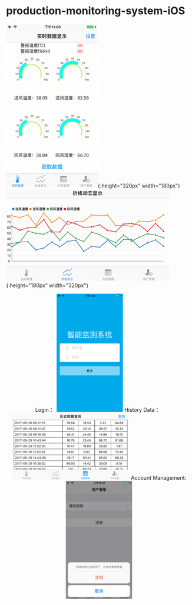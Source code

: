 # production-monitoring-system-iOS

 ![img]( https://github.com/zhulinn/production-monitoring-system-iOS/raw/master/demo/data.gif){:height="320px" width="180px"}
  ![img]( https://github.com/zhulinn/production-monitoring-system-iOS/raw/master/demo/graph.gif){:height="180px" width="320px"}
<p align="center">
 Login：
  <img src="https://github.com/zhulinn/production-monitoring-system-iOS/raw/master/demo/login.png" width = "180" height = "320">
 History Data：
  <img src="https://github.com/zhulinn/production-monitoring-system-iOS/raw/master/demo/history.png" width = "320" height = "180"> 
 Account Management:
  <img src="https://github.com/zhulinn/production-monitoring-system-iOS/raw/master/demo/manage.png"   width = "180" height = "320">
</p>
